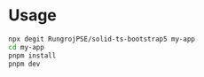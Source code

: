 # Usage

```bash
npx degit RungrojPSE/solid-ts-bootstrap5 my-app
cd my-app
pnpm install
pnpm dev

```
